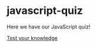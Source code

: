 # javascript-quiz

Here we have our JavaScript quiz!

[Test your knowledge](https://benyunus1.github.io/javascript-quiz/)

